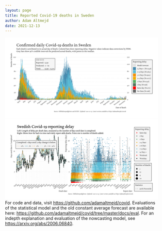 ```yaml
---
layout: page
title: Reported Covid-19 deaths in Sweden
author: Adam Altmejd
date: 2021-12-13
---
```


![Graph of Swedish Covid-19 deaths with reporting delay.](deaths_lag_sweden_2021-12-13.png "Swedish Covid-19 deaths.")
![Graph of Swedish Covid-19 reporting delay in daily deaths.](lag_trend_sweden_2021-12-13.png "Trend in Swedish Covid-19 mortality reporting delay.")
For code and data, visit <https://github.com/adamaltmejd/covid>.
Evaluations of the statistical model and the old constant average forecast are available here: <https://github.com/adamaltmejd/covid/tree/master/docs/eval>.
For an indepth explanation and evaluation of the nowcasting model, see <https://arxiv.org/abs/2006.06840>.
